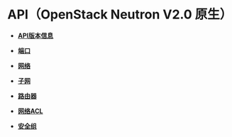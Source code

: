 # API（OpenStack Neutron V2.0 原生）<a name="vpc_open_0000"></a>

-   **[API版本信息](API版本信息.md)**  

-   **[端口](端口-0.md)**  

-   **[网络](网络.md)**  

-   **[子网](子网-1.md)**  

-   **[路由器](路由器.md)**  

-   **[网络ACL](网络ACL.md)**  

-   **[安全组](安全组-title-openstack.md)**  


